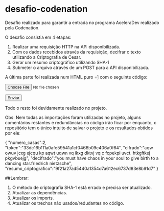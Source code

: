# desafio-codenation
Desafio realizado para garantir a entrada no programa AceleraDev realizado pela Codenation.

O desafio consistia em 4 etapas:
1. Realizar uma requisição HTTP na API disponibilizada.
2. Com os dados recebidos através da requisição, decifrar o texto utilizando a Criptografia de Cesar.
3. Gerar um resumo criptográfico utilizando SHA-1
4. Submeter o arquivo através de um POST para a API disponibilizada.

A última parte foi realizada num HTML puro =] com o seguinte código:
<!DOCTYPE html>

<html>
<body>

<form action="https://api.codenation.dev/v1/challenge/dev-ps/submit-solution?token=33dc16b111a0afe59541a1cf0468b09c406a0f64
" method="post" enctype="multipart/form-data">
    <p><input type="file" name="answer" id="answer"></p>
    <p><input type="submit" value="Enviar" name="submit"></p>
</form>

</body>
</html>

Todo o resto foi devidamente realizado no projeto.

Obs: Nem todas as importações foram utilizadas no projeto, alguns comentários restantes e redundâncias no código irão ficar por enquanto, o repositório tem o único intuito de salvar 
o projeto e os resultados obtidos por ele:

{
   "numero_casas":2,
   "token":"33dc16b111a0afe59541a1cf0468b09c406a0f64",
   "cifrado":"aqw owuv jcxg ejcqu kp aqwt uqwn vq ikxg dktvj vq c fcpekpi uvct. htkgftkej pkgvbuejg",
   "decifrado":"you must have chaos in your soul to give birth to a dancing star.friedrich nietzsche",
   "resumo_criptografico":"9f21a27ad5440a1354d7a612ec6737d83e8b91d7"
}


##Lembrar:
1. O método de criptografia SHA-1 está errado e precisa ser atualizado.
2. Atualizar as dependências.
3. Atualizar os imports.
4. Atualizar os trechos não usados/redudantes no código.

